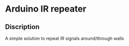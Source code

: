 # Arduino IR repeater


## Discription

A simple solution to repeat IR signals around/through walls


## 
